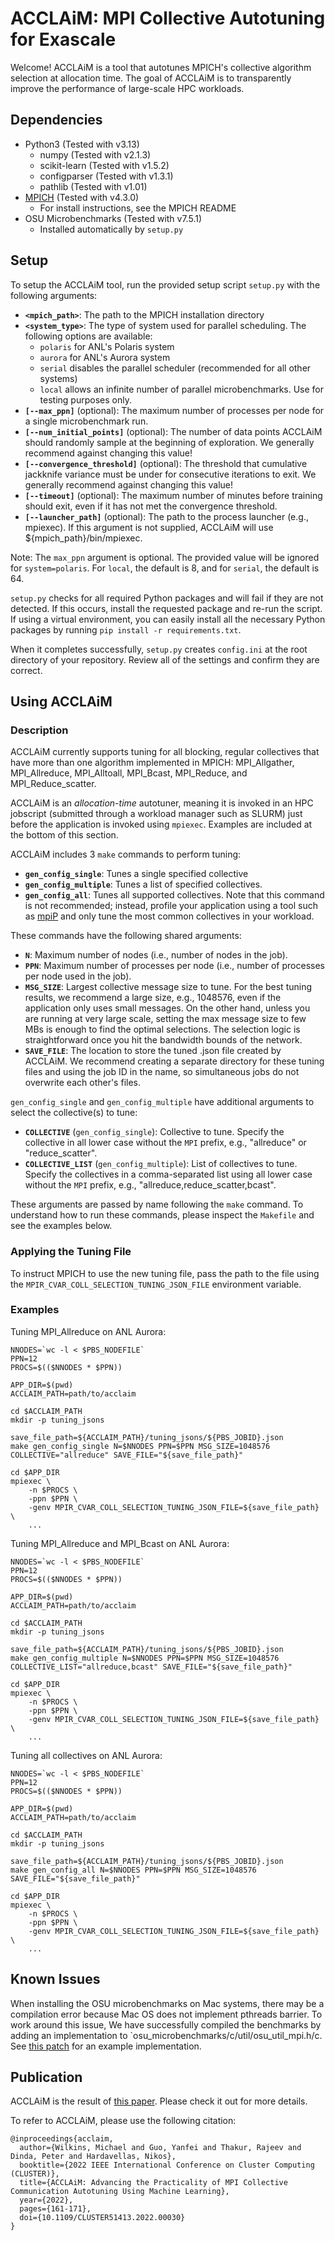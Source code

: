 # ACCLAiM: MPI Collective Autotuning for Exascale

Welcome! ACCLAiM is a tool that autotunes MPICH's collective algorithm selection at allocation time.
The goal of ACCLAiM is to transparently improve the performance of large-scale HPC workloads.

## Dependencies

* Python3 (Tested with v3.13)
	* numpy (Tested with v2.1.3)
 	* scikit-learn (Tested with v1.5.2)
	* configparser (Tested with v1.3.1)
	* pathlib (Tested with v1.01)  
* [MPICH](https://github.com/pmodels/mpich) (Tested with v4.3.0) 
	* For install instructions, see the MPICH README
* OSU Microbenchmarks (Tested with v7.5.1)
	* Installed automatically by `setup.py`	

## Setup

To setup the ACCLAiM tool, run the provided setup script `setup.py` with the following arguments:
- **`<mpich_path>`**: The path to the MPICH installation directory
- **`<system_type>`**: The type of system used for parallel scheduling. The following options are available:
  - `polaris` for ANL's Polaris system
  - `aurora` for ANL's Aurora system
  - `serial` disables the parallel scheduler (recommended for all other systems)
  - `local` allows an infinite number of parallel microbenchmarks. Use for testing purposes only.
- **`[--max_ppn]`** (optional): The maximum number of processes per node for a single microbenchmark run.
- **`[--num_initial_points]`** (optional): The number of data points ACCLAiM should randomly sample at the beginning of exploration. We generally recommend against changing this value!
- **`[--convergence_threshold]`** (optional): The threshold that cumulative jackknife variance must be under for consecutive iterations to exit. We generally recommend against changing this value!
- **`[--timeout]`** (optional): The maximum number of minutes before training should exit, even if it has not met the convergence threshold.
- **`[--launcher_path]`** (optional): The path to the process launcher (e.g., mpiexec). If this argument is not supplied, ACCLAiM will use ${mpich_path}/bin/mpiexec.

Note: The `max_ppn` argument is optional. The provided value will be ignored for `system=polaris`.
For `local`, the default is 8, and for `serial`, the default is 64. 

`setup.py` checks for all required Python packages and will fail if they are not detected.
If this occurs, install the requested package and re-run the script.
If using a virtual environment, you can easily install all the necessary Python packages by running `pip install -r requirements.txt`.

When it completes successfully, `setup.py` creates `config.ini` at the root directory of your repository.
Review all of the settings and confirm they are correct.

## Using ACCLAiM

### Description

ACCLAiM currently supports tuning for all blocking, regular collectives that have more than one algorithm implemented in MPICH: MPI_Allgather, MPI_Allreduce, MPI_Alltoall, MPI_Bcast, MPI_Reduce, and MPI_Reduce_scatter.

ACCLAiM is an *allocation-time* autotuner, meaning it is invoked in an HPC jobscript (submitted through a workload manager such as SLURM) just before the application is invoked using `mpiexec`.
Examples are included at the bottom of this section.

ACCLAiM includes 3 `make` commands to perform tuning:
- **`gen_config_single`**: Tunes a single specified collective
- **`gen_config_multiple`**: Tunes a list of specified collectives.
- **`gen_config_all`**: Tunes all supported collectives. Note that this command is not recommended; instead, profile your application using a tool such as [mpiP](https://github.com/LLNL/mpiP) and only tune the most common collectives in your workload.

These commands have the following shared arguments:
- **`N`**: Maximum number of nodes (i.e., number of nodes in the job).
- **`PPN`**: Maximum number of processes per node (i.e., number of processes per node used in the job).
- **`MSG_SIZE`**: Largest collective message size to tune. For the best tuning results, we recommend a large size, e.g., 1048576, even if the application only uses small messages. On the other hand, unless you are running at very large scale, setting the max message size to few MBs is enough to find the optimal selections. The selection logic is straightforward once you hit the bandwidth bounds of the network.
- **`SAVE_FILE`**: The location to store the tuned .json file created by ACCLAiM. We recommend creating a separate directory for these tuning files and using the job ID in the name, so simultaneous jobs do not overwrite each other's files.

`gen_config_single` and `gen_config_multiple` have additional arguments to select the collective(s) to tune:
- **`COLLECTIVE`** (`gen_config_single`): Collective to tune. Specify the collective in all lower case without the `MPI` prefix, e.g., "allreduce" or "reduce_scatter".
- **`COLLECTIVE_LIST`** (`gen_config_multiple`): List of collectives to tune. Specify the collectives in a comma-separated list using all lower case without the `MPI` prefix, e.g., "allreduce,reduce_scatter,bcast".

These arguments are passed by name following the `make` command.
To understand how to run these commands, please inspect the `Makefile` and see the examples below.

### Applying the Tuning File

To instruct MPICH to use the new tuning file, pass the path to the file using the `MPIR_CVAR_COLL_SELECTION_TUNING_JSON_FILE` environment variable.

### Examples
Tuning MPI_Allreduce on ANL Aurora:
```
NNODES=`wc -l < $PBS_NODEFILE`
PPN=12
PROCS=$(($NNODES * $PPN))

APP_DIR=$(pwd)
ACCLAIM_PATH=path/to/acclaim

cd $ACCLAIM_PATH
mkdir -p tuning_jsons

save_file_path=${ACCLAIM_PATH}/tuning_jsons/${PBS_JOBID}.json
make gen_config_single N=$NNODES PPN=$PPN MSG_SIZE=1048576 COLLECTIVE="allreduce" SAVE_FILE="${save_file_path}"

cd $APP_DIR
mpiexec \
    -n $PROCS \
    -ppn $PPN \
    -genv MPIR_CVAR_COLL_SELECTION_TUNING_JSON_FILE=${save_file_path} \
    ...
```

Tuning MPI_Allreduce and MPI_Bcast on ANL Aurora:
```
NNODES=`wc -l < $PBS_NODEFILE`
PPN=12
PROCS=$(($NNODES * $PPN))

APP_DIR=$(pwd)
ACCLAIM_PATH=path/to/acclaim

cd $ACCLAIM_PATH
mkdir -p tuning_jsons

save_file_path=${ACCLAIM_PATH}/tuning_jsons/${PBS_JOBID}.json
make gen_config_multiple N=$NNODES PPN=$PPN MSG_SIZE=1048576 COLLECTIVE_LIST="allreduce,bcast" SAVE_FILE="${save_file_path}"

cd $APP_DIR
mpiexec \
    -n $PROCS \
    -ppn $PPN \
    -genv MPIR_CVAR_COLL_SELECTION_TUNING_JSON_FILE=${save_file_path} \
    ...
```

Tuning all collectives on ANL Aurora:
```
NNODES=`wc -l < $PBS_NODEFILE`
PPN=12
PROCS=$(($NNODES * $PPN))

APP_DIR=$(pwd)
ACCLAIM_PATH=path/to/acclaim

cd $ACCLAIM_PATH
mkdir -p tuning_jsons

save_file_path=${ACCLAIM_PATH}/tuning_jsons/${PBS_JOBID}.json
make gen_config_all N=$NNODES PPN=$PPN MSG_SIZE=1048576 SAVE_FILE="${save_file_path}"

cd $APP_DIR
mpiexec \
    -n $PROCS \
    -ppn $PPN \
    -genv MPIR_CVAR_COLL_SELECTION_TUNING_JSON_FILE=${save_file_path} \
    ...
```

## Known Issues

When installing the OSU microbenchmarks on Mac systems, there may be a compilation error because Mac OS does not implement pthreads barrier.
To work around this issue, We have successfully compiled the benchmarks by adding an implementation to `osu_microbenchmarks/c/util/osu_util_mpi.h/c.
See [this patch](https://github.com/pmwkaa/ioarena/commit/b8854d4b164591cb62a97f67a6dc3645b26f4b39#diff-32028cf20b50afd839db7008666a051ba761b4947f1690445f42bda23705c96bR37) for an example implementation.

## Publication

ACCLAiM is the result of [this paper](https://mjwilkins.org/assets/pdfs/acclaim.pdf). Please check it out for more details.

To refer to ACCLAiM, please use the following citation:
```
@inproceedings{acclaim,
  author={Wilkins, Michael and Guo, Yanfei and Thakur, Rajeev and Dinda, Peter and Hardavellas, Nikos},
  booktitle={2022 IEEE International Conference on Cluster Computing (CLUSTER)}, 
  title={ACCLAiM: Advancing the Practicality of MPI Collective Communication Autotuning Using Machine Learning}, 
  year={2022},
  pages={161-171},
  doi={10.1109/CLUSTER51413.2022.00030}
}
```
